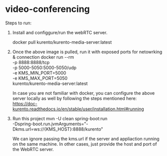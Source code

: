 # video-conferencing

Steps to run:
1. Install and configgure/run the webRTC server.

    docker pull kurento/kurento-media-server:latest


2. Once the above image is pulled, run it with exposed ports for netowrking & connection
    docker run --rm \
        -p 8888:8888/tcp \
        -p 5000-5050:5000-5050/udp \
        -e KMS_MIN_PORT=5000 \
        -e KMS_MAX_PORT=5050 \
        kurento/kurento-media-server:latest

    In case you are not familiar with docker, you can configure the above server locally as well by following the steps mentioned here:
    https://doc-kurento.readthedocs.io/en/stable/user/installation.html#running

3. Run this project
    mvn -U clean spring-boot:run \
        -Dspring-boot.run.jvmArguments="-Dkms.url=ws://{KMS_HOST}:8888/kurento"

     We can ignore passing the kms.url if the server and appliaction running on the same machine. In other cases, just provide
     the host and port of the WebRTC server.